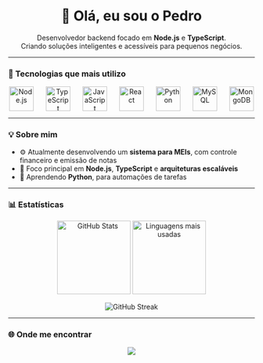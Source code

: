 <h1 align="center">👋 Olá, eu sou o Pedro</h1>

<p align="center">
  Desenvolvedor backend focado em <strong>Node.js</strong> e <strong>TypeScript</strong>.<br/>
  Criando soluções inteligentes e acessíveis para pequenos negócios.
</p>

---

### 🧰 Tecnologias que mais utilizo

<p align="center" style="display: flex; justify-content: center; align-items: center; gap: 25px; flex-wrap: wrap;">
  <img src="https://cdn.jsdelivr.net/gh/devicons/devicon/icons/nodejs/nodejs-original.svg" alt="Node.js" width="50" height="50"/>
  <img src="https://cdn.jsdelivr.net/gh/devicons/devicon/icons/typescript/typescript-original.svg" alt="TypeScript" width="50" height="50"/>
  <img src="https://cdn.jsdelivr.net/gh/devicons/devicon/icons/javascript/javascript-original.svg" alt="JavaScript" width="50" height="50"/>
  <img src="https://cdn.jsdelivr.net/gh/devicons/devicon/icons/react/react-original.svg" alt="React" width="50" height="50"/>
  <img src="https://cdn.jsdelivr.net/gh/devicons/devicon/icons/python/python-original.svg" alt="Python" width="50" height="50"/>
  <img src="https://cdn.jsdelivr.net/gh/devicons/devicon/icons/mysql/mysql-original.svg" alt="MySQL" width="50" height="50"/>
  <img src="https://cdn.jsdelivr.net/gh/devicons/devicon/icons/mongodb/mongodb-original.svg" alt="MongoDB" width="50" height="50"/>
</p>

---

### 💡 Sobre mim

- ⚙️ Atualmente desenvolvendo um **sistema para MEIs**, com controle financeiro e emissão de notas  
- 🚀 Foco principal em **Node.js**, **TypeScript** e **arquiteturas escaláveis**  
- 🌱 Aprendendo **Python**, para automações de tarefas  
---

### 📊 Estatísticas

<p align="center">
  <img height="150" src="https://github-readme-stats.vercel.app/api?username=prPedr&show_icons=true&theme=tokyonight&hide_border=true&hide_title=true" alt="GitHub Stats"/>
  <img height="150" src="https://github-readme-stats.vercel.app/api/top-langs/?username=prPedr&layout=compact&theme=tokyonight&hide_border=true" alt="Linguagens mais usadas"/>
</p>

<p align="center">
  <img src="https://streak-stats.demolab.com?user=prPedr&theme=tokyonight&hide_border=true" alt="GitHub Streak"/>
</p>

---

### 🌐 Onde me encontrar

<p align="center">
  <a href="https://linkedin.com/in/pedro-rodrigues-4b1267217" target="_blank">
    <img src="https://img.shields.io/badge/LinkedIn-%230077B5.svg?style=for-the-badge&logo=linkedin&logoColor=white"/>
  </a>
</p>
